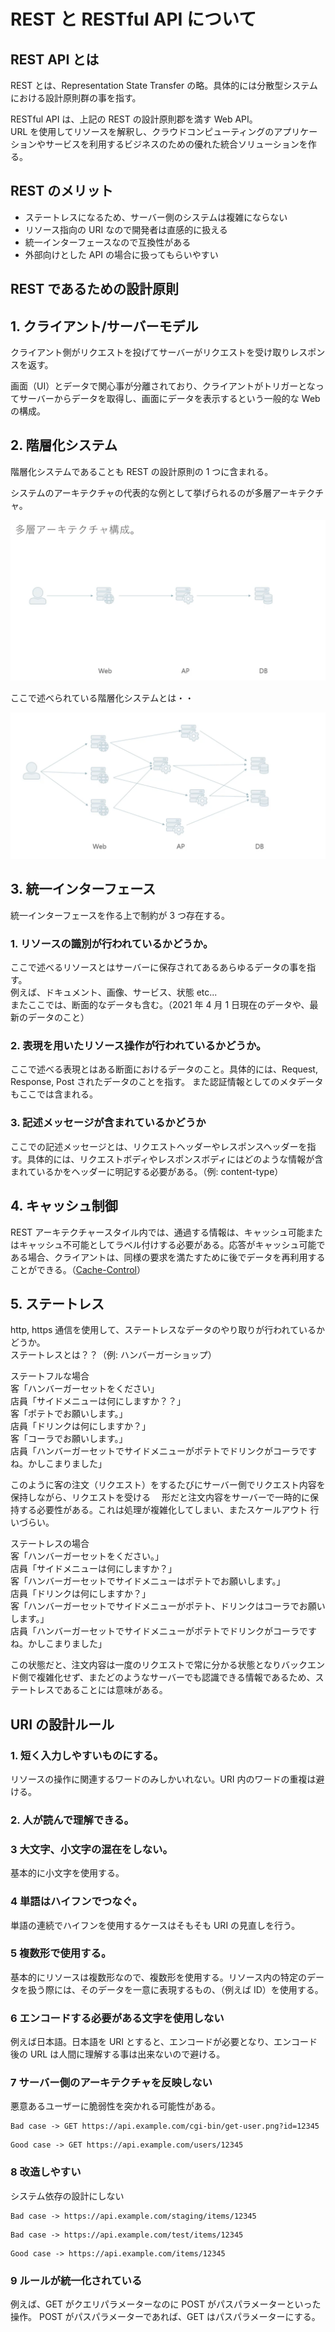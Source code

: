 # REST と RESTful API について

## REST API とは

REST とは、Representation State Transfer の略。具体的には分散型システムにおける設計原則群の事を指す。

RESTful API は、上記の REST の設計原則郡を満す Web API。  
URL を使用してリソースを解釈し、クラウドコンピューティングのアプリケーションやサービスを利用するビジネスのための優れた統合ソリューションを作る。

## REST のメリット

- ステートレスになるため、サーバー側のシステムは複雑にならない
- リソース指向の URI なので開発者は直感的に扱える
- 統一インターフェースなので互換性がある
- 外部向けとした API の場合に扱ってもらいやすい

## REST であるための設計原則

## 1. クライアント/サーバーモデル

クライアント側がリクエストを投げてサーバーがリクエストを受け取りレスポンスを返す。

画面（UI）とデータで関心事が分離されており、クライアントがトリガーとなってサーバーからデータを取得し、画面にデータを表示するという一般的な Web の構成。

## 2. 階層化システム

階層化システムであることも REST の設計原則の 1 つに含まれる。

システムのアーキテクチャの代表的な例として挙げられるのが多層アーキテクチャ。

![presentation-architecture](./images/2021-02-16-presentation_architecture.png "app-demo1")

ここで述べられている階層化システムとは・・

![nested_architecture](./images/2021-02-16-nested_architecture.png "app-demo1")

## 3. 統一インターフェース

統一インターフェースを作る上で制約が 3 つ存在する。

### 1. リソースの識別が行われているかどうか。

ここで述べるリソースとはサーバーに保存されてあるあらゆるデータの事を指す。  
 例えば、ドキュメント、画像、サービス、状態 etc...  
 またここでは、断面的なデータも含む。（2021 年 4 月 1 日現在のデータや、最新のデータのこと）

### 2. 表現を用いたリソース操作が行われているかどうか。

ここで述べる表現とはある断面におけるデータのこと。具体的には、Request, Response, Post されたデータのことを指す。
また認証情報としてのメタデータもここでは含まれる。

### 3. 記述メッセージが含まれているかどうか

ここでの記述メッセージとは、リクエストヘッダーやレスポンスヘッダーを指す。具体的には、リクエストボディやレスポンスボディにはどのような情報が含まれているかをヘッダーに明記する必要がある。（例: content-type）

## 4. キャッシュ制御

REST アーキテクチャースタイル内では、通過する情報は、キャッシュ可能またはキャッシュ不可能としてラベル付けする必要がある。応答がキャッシュ可能である場合、クライアントは、同様の要求を満たすために後でデータを再利用することができる。（[Cache-Control](https://developer.mozilla.org/ja/docs/Web/HTTP/Headers/Cache-Control)）

## 5. ステートレス

http, https 通信を使用して、ステートレスなデータのやり取りが行われているかどうか。  
 ステートレスとは？？（例: ハンバーガーショップ）

ステートフルな場合  
 客「ハンバーガーセットをください」  
 店員「サイドメニューは何にしますか？？」  
 客「ポテトでお願いします。」  
 店員「ドリンクは何にしますか？」  
 客「コーラでお願いします。」  
 店員「ハンバーガーセットでサイドメニューがポテトでドリンクがコーラですね。かしこまりました」

このように客の注文（リクエスト）をするたびにサーバー側でリクエスト内容を保持しながら、リクエストを受ける
　形だと注文内容をサーバーで一時的に保持する必要性がある。これは処理が複雑化してしまい、またスケールアウト
行いづらい。

ステートレスの場合  
 客「ハンバーガーセットをください。」  
 店員「サイドメニューは何にしますか？」  
 客「ハンバーガーセットでサイドメニューはポテトでお願いします。」  
 店員「ドリンクは何にしますか？」  
 客「ハンバーガーセットでサイドメニューがポテト、ドリンクはコーラでお願いします。」  
 店員「ハンバーガーセットでサイドメニューがポテトでドリンクがコーラですね。かしこまりました」

この状態だと、注文内容は一度のリクエストで常に分かる状態となりバックエンド側で複雑化せず、またどのようなサーバーでも認識できる情報であるため、ステートレスであることには意味がある。

## URI の設計ルール

### 1. 短く入力しやすいものにする。

リソースの操作に関連するワードのみしかいれない。URI 内のワードの重複は避ける。

### 2. 人が読んで理解できる。

### 3 大文字、小文字の混在をしない。

基本的に小文字を使用する。

### 4 単語はハイフンでつなぐ。

単語の連続でハイフンを使用するケースはそもそも URI の見直しを行う。

### 5 複数形で使用する。

基本的にリソースは複数形なので、複数形を使用する。リソース内の特定のデータを扱う際には、そのデータを一意に表現するもの、（例えば ID）を使用する。

### 6 エンコードする必要がある文字を使用しない

例えば日本語。日本語を URI とすると、エンコードが必要となり、エンコード後の URL は人間に理解する事は出来ないので避ける。

### 7 サーバー側のアーキテクチャを反映しない

悪意あるユーザーに脆弱性を突かれる可能性がある。

```
Bad case -> GET https://api.example.com/cgi-bin/get-user.png?id=12345
```

```
Good case -> GET https://api.example.com/users/12345
```

### 8 改造しやすい

システム依存の設計にしない

```
Bad case -> https://api.example.com/staging/items/12345
```

```
Bad case -> https://api.example.com/test/items/12345
```

```
Good case -> https://api.example.com/items/12345
```

### 9 ルールが統一化されている

例えば、GET がクエリパラメーターなのに POST がパスパラメーターといった操作。
POST がパスパラメーターであれば、GET はパスパラメーターにする。
